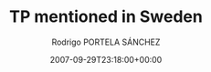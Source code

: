 ---
title: 'TP mentioned in Sweden'
posts: 2
hash: 't893'
author: 'Rodrigo PORTELA SÁNCHEZ'
date: 2007-09-29T23:18:00+00:00
sources:
  - http://forums.tokipona.org/viewtopic.php%3Ft=893.html
---